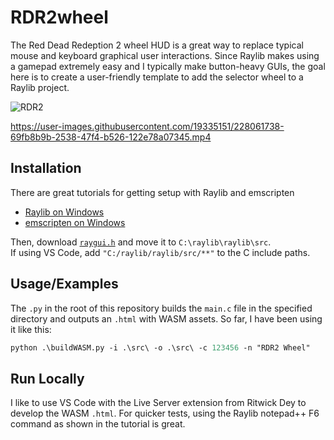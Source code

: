 # RDR2wheel

The Red Dead Redeption 2 wheel HUD is a great way to replace typical mouse and keyboard graphical user interactions. Since Raylib makes using a gamepad extremely easy and I typically make button-heavy GUIs, the goal here is to create a user-friendly template to add the selector wheel to a Raylib project.  

![RDR2](https://miro.medium.com/v2/resize:fit:640/format:webp/1*KObw_YewVr50ABFDDv7srA.jpeg)

https://user-images.githubusercontent.com/19335151/228061738-69fb8b9b-2538-47f4-b526-122e78a07345.mp4

## Installation

There are great tutorials for getting setup with Raylib and emscripten

- [Raylib on Windows](https://www.youtube.com/watch?v=-F6THkPkF2I)
- [emscripten on Windows](https://www.youtube.com/watch?v=j6akryezlzc)

Then, download [`raygui.h`](https://github.com/raysan5/raygui/releases) and move it to `C:\raylib\raylib\src`.  
If using VS Code, add `"C:/raylib/raylib/src/**"` to the C include paths.

## Usage/Examples

The `.py` in the root of this repository builds the `main.c` file in the specified directory and outputs an `.html` with WASM assets. So far, I have been using it like this:

```ps
python .\buildWASM.py -i .\src\ -o .\src\ -c 123456 -n "RDR2 Wheel"
```

## Run Locally

I like to use VS Code with the Live Server extension from Ritwick Dey to develop the WASM `.html`. For quicker tests, using the Raylib notepad++ F6 command as shown in the tutorial is great.
